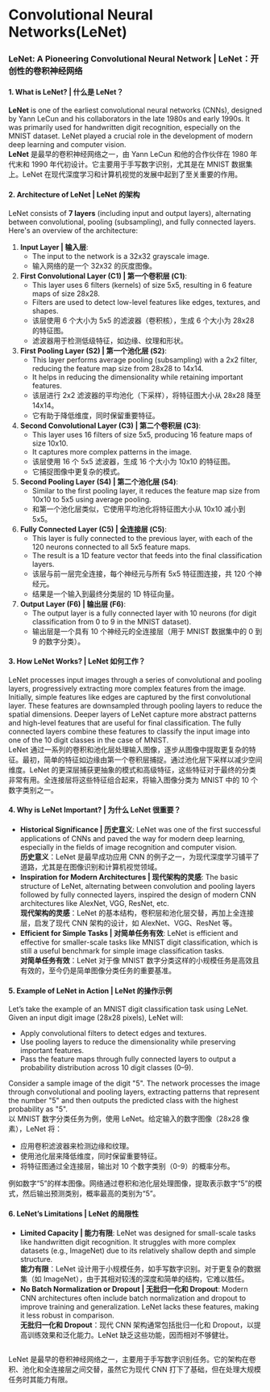 # Convolutional Neural Networks(LeNet)

### LeNet: A Pioneering Convolutional Neural Network | LeNet：开创性的卷积神经网络

#### 1. **What is LeNet? | 什么是 LeNet？**

**LeNet** is one of the earliest convolutional neural networks (CNNs), designed by Yann LeCun and his collaborators in the late 1980s and early 1990s. It was primarily used for handwritten digit recognition, especially on the MNIST dataset. LeNet played a crucial role in the development of modern deep learning and computer vision.\
**LeNet** 是最早的卷积神经网络之一，由 Yann LeCun 和他的合作伙伴在 1980 年代末和 1990 年代初设计。它主要用于手写数字识别，尤其是在 MNIST 数据集上。LeNet 在现代深度学习和计算机视觉的发展中起到了至关重要的作用。

#### 2. **Architecture of LeNet | LeNet 的架构**

LeNet consists of **7 layers** (including input and output layers), alternating between convolutional, pooling (subsampling), and fully connected layers. Here's an overview of the architecture:

1. **Input Layer | 输入层**:
   * The input to the network is a 32x32 grayscale image.
   * 输入网络的是一个 32x32 的灰度图像。
2. **First Convolutional Layer (C1) | 第一个卷积层 (C1)**:
   * This layer uses 6 filters (kernels) of size 5x5, resulting in 6 feature maps of size 28x28.
   * Filters are used to detect low-level features like edges, textures, and shapes.
   * 该层使用 6 个大小为 5x5 的滤波器（卷积核），生成 6 个大小为 28x28 的特征图。
   * 滤波器用于检测低级特征，如边缘、纹理和形状。
3. **First Pooling Layer (S2) | 第一个池化层 (S2)**:
   * This layer performs average pooling (subsampling) with a 2x2 filter, reducing the feature map size from 28x28 to 14x14.
   * It helps in reducing the dimensionality while retaining important features.
   * 该层进行 2x2 滤波器的平均池化（下采样），将特征图大小从 28x28 降至 14x14。
   * 它有助于降低维度，同时保留重要特征。
4. **Second Convolutional Layer (C3) | 第二个卷积层 (C3)**:
   * This layer uses 16 filters of size 5x5, producing 16 feature maps of size 10x10.
   * It captures more complex patterns in the image.
   * 该层使用 16 个 5x5 滤波器，生成 16 个大小为 10x10 的特征图。
   * 它捕捉图像中更复杂的模式。
5. **Second Pooling Layer (S4) | 第二个池化层 (S4)**:
   * Similar to the first pooling layer, it reduces the feature map size from 10x10 to 5x5 using average pooling.
   * 和第一个池化层类似，它使用平均池化将特征图大小从 10x10 减小到 5x5。
6. **Fully Connected Layer (C5) | 全连接层 (C5)**:
   * This layer is fully connected to the previous layer, with each of the 120 neurons connected to all 5x5 feature maps.
   * The result is a 1D feature vector that feeds into the final classification layers.
   * 该层与前一层完全连接，每个神经元与所有 5x5 特征图连接，共 120 个神经元。
   * 结果是一个输入到最终分类层的 1D 特征向量。
7. **Output Layer (F6) | 输出层 (F6)**:
   * The output layer is a fully connected layer with 10 neurons (for digit classification from 0 to 9 in the MNIST dataset).
   * 输出层是一个具有 10 个神经元的全连接层（用于 MNIST 数据集中的 0 到 9 的数字分类）。

#### 3. **How LeNet Works? | LeNet 如何工作？**

LeNet processes input images through a series of convolutional and pooling layers, progressively extracting more complex features from the image. Initially, simple features like edges are captured by the first convolutional layer. These features are downsampled through pooling layers to reduce the spatial dimensions. Deeper layers of LeNet capture more abstract patterns and high-level features that are useful for final classification. The fully connected layers combine these features to classify the input image into one of the 10 digit classes in the case of MNIST.\
LeNet 通过一系列的卷积和池化层处理输入图像，逐步从图像中提取更复杂的特征。最初，简单的特征如边缘由第一个卷积层捕捉。通过池化层下采样以减少空间维度。LeNet 的更深层捕获更抽象的模式和高级特征，这些特征对于最终的分类非常有用。全连接层将这些特征组合起来，将输入图像分类为 MNIST 中的 10 个数字类别之一。

#### 4. **Why is LeNet Important? | 为什么 LeNet 很重要？**

* **Historical Significance | 历史意义**: LeNet was one of the first successful applications of CNNs and paved the way for modern deep learning, especially in the fields of image recognition and computer vision.\
  **历史意义**：LeNet 是最早成功应用 CNN 的例子之一，为现代深度学习铺平了道路，尤其是在图像识别和计算机视觉领域。
* **Inspiration for Modern Architectures | 现代架构的灵感**: The basic structure of LeNet, alternating between convolution and pooling layers followed by fully connected layers, inspired the design of modern CNN architectures like AlexNet, VGG, ResNet, etc.\
  **现代架构的灵感**：LeNet 的基本结构，卷积层和池化层交替，再加上全连接层，启发了现代 CNN 架构的设计，如 AlexNet、VGG、ResNet 等。
* **Efficient for Simple Tasks | 对简单任务有效**: LeNet is efficient and effective for smaller-scale tasks like MNIST digit classification, which is still a useful benchmark for simple image classification tasks.\
  **对简单任务有效**：LeNet 对于像 MNIST 数字分类这样的小规模任务是高效且有效的，至今仍是简单图像分类任务的重要基准。

#### 5. **Example of LeNet in Action | LeNet 的操作示例**

Let’s take the example of an MNIST digit classification task using LeNet. Given an input digit image (28x28 pixels), LeNet will:

* Apply convolutional filters to detect edges and textures.
* Use pooling layers to reduce the dimensionality while preserving important features.
* Pass the feature maps through fully connected layers to output a probability distribution across 10 digit classes (0–9).

Consider a sample image of the digit "5". The network processes the image through convolutional and pooling layers, extracting patterns that represent the number "5" and then outputs the predicted class with the highest probability as "5".\
以 MNIST 数字分类任务为例，使用 LeNet。给定输入的数字图像（28x28 像素），LeNet 将：

* 应用卷积滤波器来检测边缘和纹理。
* 使用池化层来降低维度，同时保留重要特征。
* 将特征图通过全连接层，输出对 10 个数字类别（0-9）的概率分布。

例如数字“5”的样本图像。网络通过卷积和池化层处理图像，提取表示数字“5”的模式，然后输出预测类别，概率最高的类别为“5”。

#### 6. **LeNet’s Limitations | LeNet 的局限性**

* **Limited Capacity | 能力有限**: LeNet was designed for small-scale tasks like handwritten digit recognition. It struggles with more complex datasets (e.g., ImageNet) due to its relatively shallow depth and simple structure.\
  **能力有限**：LeNet 设计用于小规模任务，如手写数字识别。对于更复杂的数据集（如 ImageNet），由于其相对较浅的深度和简单的结构，它难以胜任。
* **No Batch Normalization or Dropout | 无批归一化和 Dropout**: Modern CNN architectures often include batch normalization and dropout to improve training and generalization. LeNet lacks these features, making it less robust in comparison.\
  **无批归一化和 Dropout**：现代 CNN 架构通常包括批归一化和 Dropout，以提高训练效果和泛化能力。LeNet 缺乏这些功能，因而相对不够健壮。

<figure><img src="../../.gitbook/assets/Screenshot 2024-01-26 at 3.19.27 PM.png" alt=""><figcaption></figcaption></figure>

LeNet 是最早的卷积神经网络之一，主要用于手写数字识别任务。它的架构在卷积、池化和全连接层之间交替，虽然它为现代 CNN 打下了基础，但在处理大规模任务时其能力有限。
